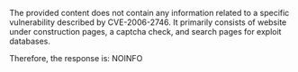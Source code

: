 The provided content does not contain any information related to a specific vulnerability described by CVE-2006-2746. It primarily consists of website under construction pages, a captcha check, and search pages for exploit databases.

Therefore, the response is:
NOINFO